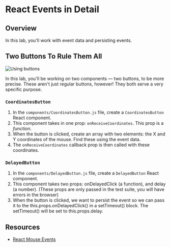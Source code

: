 # React Events in Detail

## Overview

In this lab, you'll work with event data and persisting events.

## Two Buttons To Rule Them All
![Using buttons](https://media.giphy.com/media/HraQGUYyPxDz2/giphy.gif)

In this lab, you'll be working on two components — two buttons, to be more precise. These aren't just regular buttons, however! They both serve a very specific purpose.

### `CoordinatesButton`
1. In the `components/CoordinatesButton.js` file, create a `CoordinatesButton` React component.
2. This component takes in one prop: `onReceiveCoordinates`. This prop is a _function_.
3. When the button is clicked, create an array with two elements: the X and Y coordinates of the mouse. Find these using the event data.
4. The `onReceiveCoordinates` callback prop is then called with these coordinates.

### `DelayedButton`
1. In the `components/DelayedButton.js` file, create a `DelayedButton` React component.
2. This component takes two props: onDelayedClick (a function), and delay (a number). (These props are only passed in the test suite, you will have errors in the browser)
3. When the button is clicked, we want to persist the event so we can pass it to the this.props.onDelayedClick() in a setTimeout() block. The setTimeout() will be set to this.props.delay.

## Resources

- [React Mouse Events](https://facebook.github.io/react/docs/events.html#mouse-events)
